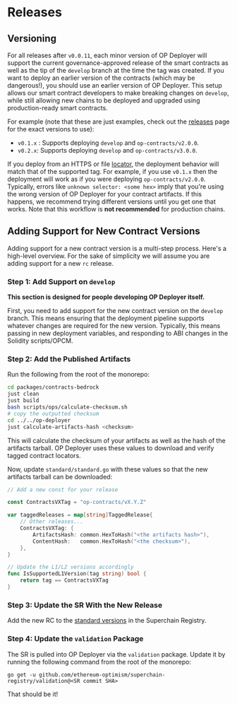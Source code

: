 # Releases

## Versioning

For all releases after `v0.0.11`, each minor version of OP Deployer will support the current governance-approved
release of the smart contracts as well as the tip of the `develop` branch at the time the tag was created. If you
want to deploy an earlier version of the contracts (which may be dangerous!), you should use an earlier version of
OP Deployer. This setup allows our smart contract developers to make breaking changes on `develop`, while still
allowing new chains to be deployed and upgraded using production-ready smart contracts.

For example (note that these are just examples, check out the [releases][releases] page for the exact versions to use):

- `v0.1.x` : Supports deploying `develop` and `op-contracts/v2.0.0`.
- `v0.2.x`: Supports deploying `develop` and `op-contracts/v3.0.0`.

If you deploy from an HTTPS or file [locator](./artifacts-locators.md), the deployment behavior will match that of
the supported tag. For example, if you use `v0.1.x` then the deployment will work as if you were deploying
`op-contracts/v2.0.0`. Typically, errors like `unknown selector: <some hex>` imply that you're using the wrong
version of OP Deployer for your contract artifacts. If this happens, we recommend trying different versions until
you get one that works. Note that this workflow is **not recommended** for production chains.

[releases]: https://github.com/ethereum-optimism/optimism/releases

## Adding Support for New Contract Versions

Adding support for a new contract version is a multi-step process. Here's a high-level overview. For the sake of 
simplicity we will assume you are adding support for a new `rc` release.

### Step 1: Add Support on `develop`

**This section is designed for people developing OP Deployer itself.**

First, you need to add support for the new contract version on the `develop` branch. This means ensuring that the
deployment pipeline supports whatever changes are required for the new version. Typically, this means passing in new
deployment variables, and responding to ABI changes in the Solidity scripts/OPCM.

### Step 2: Add the Published Artifacts

Run the following from the root of the monorepo:

```bash
cd packages/contracts-bedrock
just clean
just build
bash scripts/ops/calculate-checksum.sh
# copy the outputted checksum
cd ../../op-deployer
just calculate-artifacts-hash <checksum>
```

This will calculate the checksum of your artifacts as well as the hash of the artifacts tarball. OP Deployer uses 
these values to download and verify tagged contract locators.

Now, update `standard/standard.go` with these values so that the new artifacts tarball can be downloaded:

```go
// Add a new const for your release

const ContractsVXTag = "op-contracts/vX.Y.Z"

var taggedReleases = map[string]TaggedRelease{
	// Other releases...
	ContractsVXTag: {
		ArtifactsHash: common.HexToHash("<the artifacts hash>"),
		ContentHash:   common.HexToHash("<the checksum>"),
	},
}

// Update the L1/L2 versions accordingly
func IsSupportedL1Version(tag string) bool {
	return tag == ContractsVXTag
}
```

### Step 3: Update the SR With the New Release

Add the new RC to the [standard versions][std-vers] in the Superchain Registry.

[std-vers]: https://github.com/ethereum-optimism/superchain-registry/tree/main/validation/standard

### Step 4: Update the `validation` Package

The SR is pulled into OP Deployer via the `validation` package. Update it by running the following command from the 
root of the monorepo:

```shell
go get -u github.com/ethereum-optimism/superchain-registry/validation@<SR commit SHA>
```

That should be it!